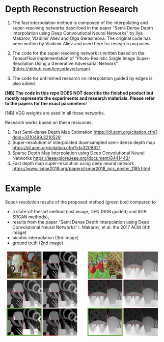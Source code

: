 # Depth Reconstruction Research

1. The fast interpolation method is composed of the interpolating and super-resolving networks described in the paper "Semi-Dense Depth Interpolation using Deep Convolutional Neural Networks" by 	Ilya Makarov, Vladimir Aliev and Olga Gerasimova. The original code has been written by Vladimir Aliev and used here for research purposes. 

2. The code for the super-resolving network is written based on the TensorFlow implementation of "Photo-Realistic Single Image Super-Resolution Using a Generative Adversarial Network" (https://github.com/tensorlayer/srgan).

3. The code for unfinished research on interpolation guided by edges is also added.

**[NB] The code in this repo DOES NOT describe the finished product but mostly represents the experiments and research materials.
Please refer to the papers for the exact parameters!**

[NB] VGG weights are used in all these networks.

Research works based on these resources:

1. Fast Semi-dense Depth Map Estimation https://dl.acm.org/citation.cfm?doid=3210499.3210529
2. Super-resolution of interpolated downsampled semi-dense depth map https://dl.acm.org/citation.cfm?id=3208821
3. Sparse Depth Map Interpolation using Deep Convolutional Neural Networks https://ieeexplore.ieee.org/document/8441443/
4. Fast depth map super-resolution using deep neural network https://www.ismar2018.org/papers/ismar2018_pcs_poster_1185.html

# Example

Super-resolution results of the proposed method (green box) compared to 
- a state-of-the-art method (last image, DEN (RGB guided) and RGB SRGAN methods),
- results from the paper "Semi Dense Depth Interpolation using Deep Convolutional Neural Networks“ I. Makarov, et al. the 2017 ACM (4th image)
- bicubic interpolation (3rd image) 
- ground truth (2nd image)

![Alt text](SR_results_comparison.png?raw=true "Optional Title")
